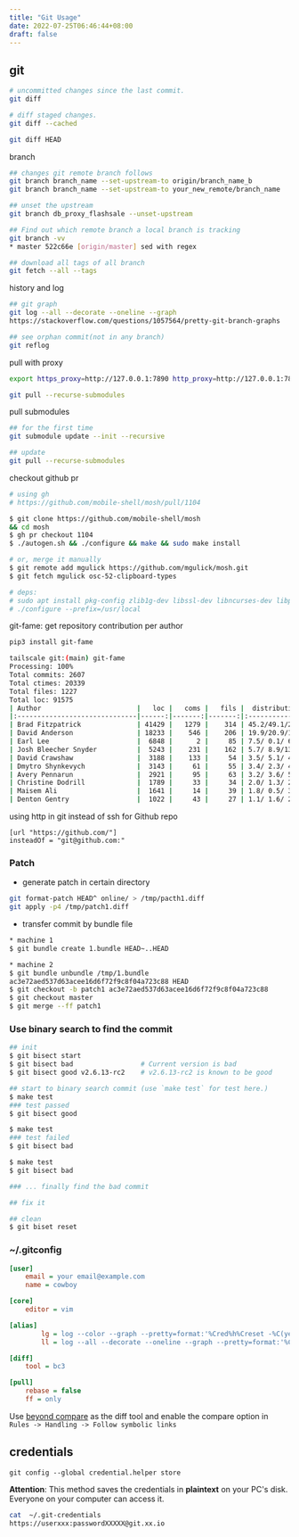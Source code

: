 ```yaml
---
title: "Git Usage"
date: 2022-07-25T06:46:44+08:00
draft: false
---
```



## git
```bash
# uncommitted changes since the last commit.
git diff

# diff staged changes.
git diff --cached

git diff HEAD
```

branch
```bash
## changes git remote branch follows
git branch branch_name --set-upstream-to origin/branch_name_b
git branch branch_name --set-upstream-to your_new_remote/branch_name

## unset the upstream
git branch db_proxy_flashsale --unset-upstream

## Find out which remote branch a local branch is tracking
git branch -vv
* master 522c66e [origin/master] sed with regex

## download all tags of all branch
git fetch --all --tags
```

history and log
```bash
## git graph
git log --all --decorate --oneline --graph
https://stackoverflow.com/questions/1057564/pretty-git-branch-graphs

## see orphan commit(not in any branch)
git reflog
```

pull with proxy
```bash
export https_proxy=http://127.0.0.1:7890 http_proxy=http://127.0.0.1:7890 all_proxy=socks5://127.0.0.1:7890

git pull --recurse-submodules
```

pull submodules
```bash
## for the first time
git submodule update --init --recursive

## update
git pull --recurse-submodules
```

checkout github pr
```bash
# using gh
# https://github.com/mobile-shell/mosh/pull/1104

$ git clone https://github.com/mobile-shell/mosh
&& cd mosh
$ gh pr checkout 1104
$ ./autogen.sh && ./configure && make && sudo make install

# or, merge it manually
$ git remote add mgulick https://github.com/mgulick/mosh.git
$ git fetch mgulick osc-52-clipboard-types

# deps:
# sudo apt install pkg-config zlib1g-dev libssl-dev libncurses-dev libprotoc-dev protobuf-compiler libprotobuf-c-dev
# ./configure --prefix=/usr/local
```

git-fame: get repository contribution per author
```bash
pip3 install git-fame

tailscale git:(main) git-fame
Processing: 100%
Total commits: 2607
Total ctimes: 20339
Total files: 1227
Total loc: 91575
| Author                        |   loc |   coms |   fils |  distribution   |
|:------------------------------|------:|-------:|-------:|:----------------|
| Brad Fitzpatrick              | 41429 |   1279 |    314 | 45.2/49.1/25.6  |
| David Anderson                | 18233 |    546 |    206 | 19.9/20.9/16.8  |
| Earl Lee                      |  6848 |      2 |     85 | 7.5/ 0.1/ 6.9   |
| Josh Bleecher Snyder          |  5243 |    231 |    162 | 5.7/ 8.9/13.2   |
| David Crawshaw                |  3188 |    133 |     54 | 3.5/ 5.1/ 4.4   |
| Dmytro Shynkevych             |  3143 |     61 |     55 | 3.4/ 2.3/ 4.5   |
| Avery Pennarun                |  2921 |     95 |     63 | 3.2/ 3.6/ 5.1   |
| Christine Dodrill             |  1789 |     33 |     34 | 2.0/ 1.3/ 2.8   |
| Maisem Ali                    |  1641 |     14 |     39 | 1.8/ 0.5/ 3.2   |
| Denton Gentry                 |  1022 |     43 |     27 | 1.1/ 1.6/ 2.2   |

```

using http in git instead of ssh for Github repo
```code
[url "https://github.com/"]
insteadOf = "git@github.com:"
```


### Patch

* generate patch in certain directory
```bash
git format-patch HEAD^ online/ > /tmp/pacth1.diff
git apply -p4 /tmp/patch1.diff
```

* transfer commit by bundle file
```bash
* machine 1
$ git bundle create 1.bundle HEAD~..HEAD

* machine 2
$ git bundle unbundle /tmp/1.bundle
ac3e72aed537d63acee16d6f72f9c8f04a723c88 HEAD
$ git checkout -b patch1 ac3e72aed537d63acee16d6f72f9c8f04a723c88
$ git checkout master
$ git merge --ff patch1
```
### Use binary search to find the commit
```bash
## init
$ git bisect start
$ git bisect bad                 # Current version is bad
$ git bisect good v2.6.13-rc2    # v2.6.13-rc2 is known to be good

## start to binary search commit (use `make test` for test here.)
$ make test
### test passed
$ git bisect good

$ make test
### test failed
$ git bisect bad

$ make test
$ git bisect bad

### ... finally find the bad commit

## fix it

## clean
$ git biset reset
```

### ~/.gitconfig

```ini
[user]
	email = your email@example.com
	name = cowboy

[core]
	editor = vim

[alias]
        lg = log --color --graph --pretty=format:'%Cred%h%Creset -%C(yellow)%d%Creset %s %Cgreen(%cd) %C(bold blue)<%an>%Creset' --abbrev-commit --date=format:'%Y-%m-%d %H:%M' --
        ll = log --all --decorate --oneline --graph --pretty=format:'%Cred%h%Creset -%C(yellow)%d%Creset %s %Cgreen(%cd) %C(bold blue)<%an>%Creset' --abbrev-commit --date=format:'%Y-%m-%d %H:%M'

[diff]
	tool = bc3

[pull]
	rebase = false
	ff = only
```
Use [beyond compare](https://www.scootersoftware.com/) as the diff tool and enable the compare option in `Rules -> Handling -> Follow symbolic links`


## credentials

`git config --global credential.helper store`

**Attention**: This method saves the credentials in **plaintext** on your PC's disk. Everyone on your computer can access it.

```bash
cat  ~/.git-credentials
https://userxxx:passwordXXXXX@git.xx.io
```
